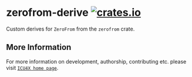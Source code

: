 # zerofrom-derive [![crates.io](https://img.shields.io/crates/v/zerofrom-derive)](https://crates.io/crates/zerofrom-derive)

Custom derives for `ZeroFrom` from the `zerofrom` crate.

## More Information

For more information on development, authorship, contributing etc. please visit [`ICU4X home page`](https://github.com/unicode-org/icu4x).
